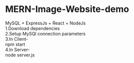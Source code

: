 # MERN-Image-Website-demo

MySQL + ExpressJs + React + NodeJs \
1.Download dependencies \
2.Setup MySQl connection parameters \
3.In Client- \
   npm start \
4.In Server- \
   node server.js

